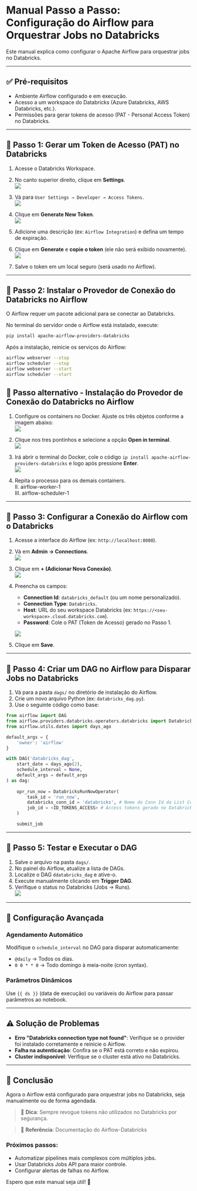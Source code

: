 # Manual Passo a Passo: Configuração do Airflow para Orquestrar Jobs no Databricks

Este manual explica como configurar o Apache Airflow para orquestrar jobs no Databricks.

---

## ✅ Pré-requisitos

* Ambiente Airflow configurado e em execução.
* Acesso a um workspace do Databricks (Azure Databricks, AWS Databricks, etc.).
* Permissões para gerar tokens de acesso (PAT - Personal Access Token) no Databricks.

---

## 🧩 Passo 1: Gerar um Token de Acesso (PAT) no Databricks

1. Acesse o Databricks Workspace.
2. No canto superior direito, clique em **Settings**.<br>
![](https://github.com/Adrianogvs/airflow-databricks-orchestration/blob/main/img/01.png)

4. Vá para `User Settings → Developer → Access Tokens`.<br>
![](https://github.com/Adrianogvs/airflow-databricks-orchestration/blob/main/img/02.png)

5. Clique em **Generate New Token**.<br>
![](https://github.com/Adrianogvs/airflow-databricks-orchestration/blob/main/img/03.png)

6. Adicione uma descrição (ex: `Airflow Integration`) e defina um tempo de expiração.

7. Clique em **Generate** e **copie o token** (ele não será exibido novamente).<br>
![](https://github.com/Adrianogvs/airflow-databricks-orchestration/blob/main/img/04.png)

8. Salve o token em um local seguro (será usado no Airflow).

---

## 🧩 Passo 2: Instalar o Provedor de Conexão do Databricks no Airflow

O Airflow requer um pacote adicional para se conectar ao Databricks.

No terminal do servidor onde o Airflow está instalado, execute:

```bash
pip install apache-airflow-providers-databricks
```

Após a instalação, reinicie os serviços do Airflow:

```bash
airflow webserver --stop  
airflow scheduler --stop  
airflow webserver --start  
airflow scheduler --start  
```
## 🧩 Passo alternativo - Instalação do Provedor de Conexão do Databricks no Airflow

1. Configure os containers no Docker. Ajuste os três objetos conforme a imagem abaixo:<br>
![](https://github.com/Adrianogvs/airflow-databricks-orchestration/blob/main/img/05.png)

2. Clique nos tres pontinhos e selecione a opção **Open in terminal**. <br>
![](https://github.com/Adrianogvs/airflow-databricks-orchestration/blob/main/img/06.png)

3. Irá abrir o terminal do Docker, cole o código ```ip install apache-airflow-providers-databricks``` e logo após pressione **Enter**.<br>
![](https://github.com/Adrianogvs/airflow-databricks-orchestration/blob/main/img/08.png)

4. Repita o processo para os demais containers.<br>
   II. airflow-worker-1<br>
   III. airflow-scheduler-1
---

## 🧩 Passo 3: Configurar a Conexão do Airflow com o Databricks

1. Acesse a interface do Airflow (ex: `http://localhost:8080`).

2. Vá em **Admin → Connections**.<br>
![](https://github.com/Adrianogvs/airflow-databricks-orchestration/blob/main/img/10.png)

3. Clique em **+ (Adicionar Nova Conexão)**.<br>
![](https://github.com/Adrianogvs/airflow-databricks-orchestration/blob/main/img/11.png)

4. Preencha os campos:

   * **Connection Id**: `databricks_default` (ou um nome personalizado).
   * **Connection Type**: `Databricks`.
   * **Host**: URL do seu workspace Databricks (ex: `https://<seu-workspace>.cloud.databricks.com`).
   * **Password**: Cole o PAT (Token de Acesso) gerado no Passo 1.<br>
   
    ![](https://github.com/Adrianogvs/airflow-databricks-orchestration/blob/main/img/14.png)

5. Clique em **Save**.

---

## 🧩 Passo 4: Criar um DAG no Airflow para Disparar Jobs no Databricks

1. Vá para a pasta `dags/` no diretório de instalação do Airflow.
2. Crie um novo arquivo Python (ex: `databricks_dag.py`).
3. Use o seguinte código como base:

```python
from airflow import DAG
from airflow.providers.databricks.operators.databricks import DatabricksRunNowOperator
from airflow.utils.dates import days_ago

default_args = {
    'owner': 'airflow'
}

with DAG('databricks_dag',
    start_date = days_ago(2),
    schedule_interval = None,
    default_args = default_args
) as dag:
    
    opr_run_now = DatabricksRunNowOperator(
        task_id = 'run_now',
        databricks_conn_id = 'databricks', # Nome do Conn Id da List Connection
        job_id = <ID_TOKENS_ACCESS> # Access tokens gerado no Databricks 
    )

    submit_job
```

---

## 🧩 Passo 5: Testar e Executar o DAG

1. Salve o arquivo na pasta `dags/`.
2. No painel do Airflow, atualize a lista de DAGs.
3. Localize o DAG `ddatabricks_dag` e ative-o.
4. Execute manualmente clicando em **Trigger DAG**.
5. Verifique o status no Databricks (Jobs → Runs).<br>
![](https://github.com/Adrianogvs/airflow-databricks-orchestration/blob/main/img/15.png)

---

## 📅 Configuração Avançada

### Agendamento Automático

Modifique o `schedule_interval` no DAG para disparar automaticamente:

* `@daily` → Todos os dias.
* `0 0 * * 0` → Todo domingo à meia-noite (cron syntax).

### Parâmetros Dinâmicos

Use `{{ ds }}` (data de execução) ou variáveis do Airflow para passar parâmetros ao notebook.

---

## ⚠️ Solução de Problemas

* **Erro "Databricks connection type not found"**: Verifique se o provider foi instalado corretamente e reinicie o Airflow.
* **Falha na autenticação**: Confira se o PAT está correto e não expirou.
* **Cluster indisponível**: Verifique se o cluster está ativo no Databricks.

---

## 🚀 Conclusão

Agora o Airflow está configurado para orquestrar jobs no Databricks, seja manualmente ou de forma agendada.

> 📌 **Dica**: Sempre revogue tokens não utilizados no Databricks por segurança.

> 🔗 **Referência**: Documentação do Airflow-Databricks

### Próximos passos:

* Automatizar pipelines mais complexos com múltiplos jobs.
* Usar Databricks Jobs API para maior controle.
* Configurar alertas de falhas no Airflow.

Espero que este manual seja útil! 🚀
